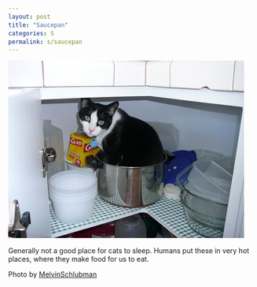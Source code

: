 ```yaml
---
layout: post
title: "Saucepan"
categories: S
permalink: s/saucepan
---
```


<img src="/images/s/saucepan.jpg">

Generally not a good place for cats to sleep. Humans put these in very hot places, where they make food for us to eat.

Photo by <a href="http://www.flickr.com/photos/pauldineen/362095387/">MelvinSchlubman</a>